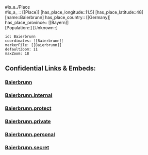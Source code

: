 ﻿---
location: [48,11.5] 
mapzoom: [7,12] 
mapmarker: city 
type: City
tags:
- geo/City


SpocWebEntityId: 28987
isDeleted: false
confidential: public

---
#is_a_/Place  
#is_a_ :: [[Place]] 
[has_place_longitude::11.5] 
[has_place_latitude::48] 
[name::Baierbrunn] 
has_place_country:: [[Germany]]  
has_place_province:: [[Bayern]]  
[Population::] 
[Unknown::] 


```leaflet
id: Baierbrunn
coordinates: [[Baierbrunn]] 
markerFile: [[Baierbrunn]] 
defaultZoom: 11 
maxZoom: 18
```


## Confidential Links & Embeds: 

### [Baierbrunn](/_public/Earth/Continent/Europe/Europe~Central/Germany/Germany~West/Bayern/counties~Bayern/München/cities~München/Straßlach-Dingharting/City/Baierbrunn.md) 

### [Baierbrunn.internal](/_internal/Earth/Continent/Europe/Europe~Central/Germany/Germany~West/Bayern/counties~Bayern/München/cities~München/Straßlach-Dingharting/City/Baierbrunn.internal.md) 

### [Baierbrunn.protect](/_protect/Earth/Continent/Europe/Europe~Central/Germany/Germany~West/Bayern/counties~Bayern/München/cities~München/Straßlach-Dingharting/City/Baierbrunn.protect.md) 

### [Baierbrunn.private](/_private/Earth/Continent/Europe/Europe~Central/Germany/Germany~West/Bayern/counties~Bayern/München/cities~München/Straßlach-Dingharting/City/Baierbrunn.private.md) 

### [Baierbrunn.personal](/_personal/Earth/Continent/Europe/Europe~Central/Germany/Germany~West/Bayern/counties~Bayern/München/cities~München/Straßlach-Dingharting/City/Baierbrunn.personal.md) 

### [Baierbrunn.secret](/_secret/Earth/Continent/Europe/Europe~Central/Germany/Germany~West/Bayern/counties~Bayern/München/cities~München/Straßlach-Dingharting/City/Baierbrunn.secret.md) 
